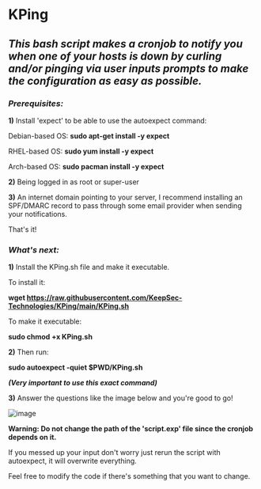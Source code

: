 # KPing

## *This bash script makes a cronjob to notify you when one of your hosts is down by curling and/or pinging via user inputs prompts to make the configuration as easy as possible.*

### ***Prerequisites:***

**1)** Install 'expect' to be able to use the autoexpect command:

Debian-based OS: **sudo apt-get install -y expect**

RHEL-based OS: **sudo yum install -y expect**

Arch-based OS: **sudo pacman install -y expect**

**2)** Being logged in as root or super-user

**3)** An internet domain pointing to your server, I recommend installing an SPF/DMARC record to pass through some email provider when sending your notifications.

That's it!

### ***What's next:***

**1)** Install the KPing.sh file and make it executable.

To install it: 

**wget https://raw.githubusercontent.com/KeepSec-Technologies/KPing/main/KPing.sh**

To make it executable:

**sudo chmod +x KPing.sh**

**2)** Then run: 

**sudo autoexpect -quiet $PWD/KPing.sh** 

***(Very important to use this exact command)***

**3)** Answer the questions like the image below and you're good to go!

![image](https://user-images.githubusercontent.com/99389721/177463655-4bcabbd1-ac6e-4ccc-8481-e3c74665519a.png)


**Warning: Do not change the path of the 'script.exp' file since the cronjob depends on it.**

If you messed up your input don't worry just rerun the script with autoexpect, it will overwrite everything.

Feel free to modify the code if there's something that you want to change.



